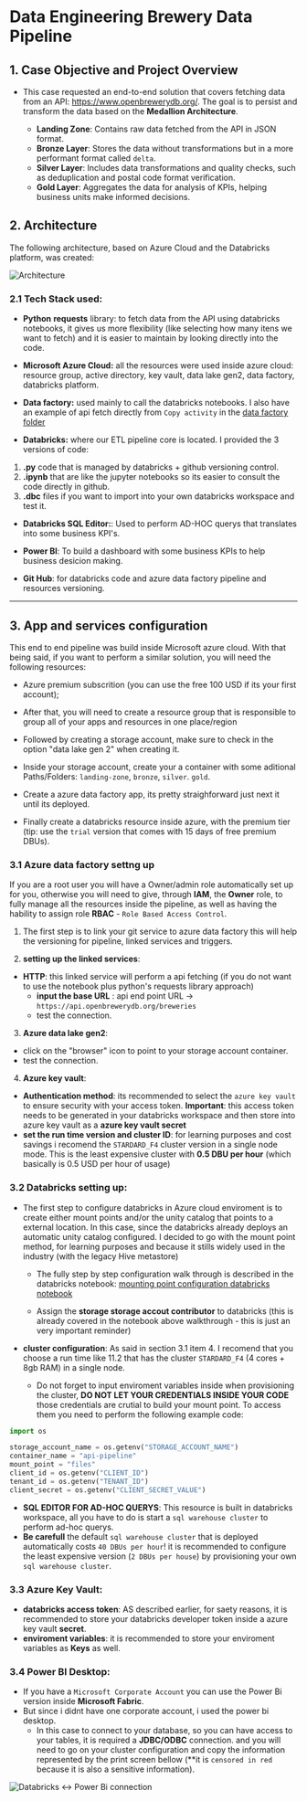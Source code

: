 # Data Engineering Brewery Data Pipeline

## 1. Case Objective and Project Overview
- This case requested an end-to-end solution that covers fetching data from an API: <https://www.openbrewerydb.org/>. The goal is to persist and transform the data based on the **Medallion Architecture**. 

  - **Landing Zone**: Contains raw data fetched from the API in JSON format.  
  - **Bronze Layer**: Stores the data without transformations but in a more performant format called `delta`.  
  - **Silver Layer**: Includes data transformations and quality checks, such as deduplication and postal code format verification.  
  - **Gold Layer**: Aggregates the data for analysis of KPIs, helping business units make informed decisions.

## 2. Architecture
The following architecture, based on Azure Cloud and the Databricks platform, was created:

![Architecture](https://github.com/matheusbudin/matheus-budin-case-data-engineering/blob/main/images/brewery-data-architecture.png)

### 2.1 Tech Stack used:
- **Python** **requests** library: to fetch data from the API using databricks notebooks, it gives us more flexibility (like selecting how many itens we want to fetch) and it is easier to maintain by looking directly into the code.

- **Microsoft Azure Cloud:** all the resources were used inside azure cloud: resource group, active directory, key vault, data lake gen2, data factory, databricks platform.

- **Data factory:** used mainly to call the databricks notebooks. I also have an example of api fetch directly from `Copy activity` in the [data factory folder](https://github.com/matheusbudin/matheus-budin-case-data-engaineering/tree/main/datafactory)

- **Databricks:** where our ETL pipeline core is located. I provided the 3 versions of code:
1) **.py** code that is managed by databricks + github versioning control. 
2) **.ipynb** that are like the jupyter notebooks so its easier to consult the code directly in github. 
3) **.dbc** files if you want to import into your own databricks workspace and test it.

- **Databricks SQL Editor:**: Used to perform AD-HOC querys that translates into some business KPI's.

- **Power BI**: To build a dashboard with some business KPIs to help business desicion making.

- **Git Hub**: for databricks code and azure data factory pipeline and resources versioning.
--------
## 3. App and services configuration

This end to end pipeline was build inside Microsoft azure cloud. With that being said, if you want to perform a similar solution, you will need the following resources:

- Azure premium subscrition (you can use the free 100 USD if its your first account);
- After that, you will need to create a resource group that is responsible to group all of your apps and resources in one place/region
- Followed by creating a storage account, make sure to check in the option "data lake gen 2" when creating it.
- Inside your storage account, create your a container with some aditional Paths/Folders: `landing-zone`, `bronze`, `silver`. `gold`.

- Create a azure data factory app, its pretty straighforward just next it until its deployed.

- Finally create a databricks resource inside azure, with the premium tier (tip: use the `trial` version that comes with 15 days of free premium DBUs).

### 3.1 Azure data factory settng up

If you are a root user you will have a Owner/admin role automatically set up for you, otherwise you will need to give, through **IAM**, the **Owner** role, to fully manage all the resources inside the pipeline, as well as having the hability to assign role **RBAC** - `Role Based Access Control`.

1. The first step is to link your git service to azure data factory this will help the versioning for pipeline, linked services and triggers.

2. **setting up the linked services**:
  - **HTTP**: this linked service will perform a api fetching (if you do not want to use the notebook plus python's requests library approach)
    - **input the base URL** : api end point URL ->  `https://api.openbrewerydb.org/breweries`
    - test the connection.

3. **Azure data lake gen2**:
  - click on the "browser" icon to point to your storage account container.
  - test the connection.

4. **Azure key vault**:
  - **Authentication method**: its recommended to select the `azure key vault` to ensure security with your access token. **Important**: this access token needs to be generated in your databricks workspace and then store into azure key vault as a **azure key vault secret**
  - **set the run time version and cluster ID**: for learning purposes and cost savings i recomend the `STARDARD_F4` cluster version in a single node mode. This is the least expensive cluster with **0.5 DBU per hour** (which basically is 0.5 USD per hour of usage)

### 3.2 Databricks setting up:

- The first step to configure databricks in Azure cloud enviroment is to create either mount points and/or the unity catalog that points to a external location. In this case, since the databricks already deploys an automatic unity catalog configured. I decided to go with the mount point method, for learning purposes and because it stills widely used in the industry (with the legacy Hive metastore)
  - The fully step by step configuration walk through is described in the databricks notebook: [mounting point configuration databricks notebook](https://github.com/matheusbudin/matheus-budin-case-data-engineering/blob/main/databricks-notebooks/databricks-notebooks-ipynb-version/config_dbfs_mount_point.ipynb)

  - Assign the **storage storage accout contributor** to databricks (this is already covered in the notebook above walkthrough - this is just an very important reminder)

- **cluster configuration**: As said in section 3.1 item 4. I recomend that you choose a run time like 11.2 that has the cluster `STARDARD_F4` (4 cores + 8gb RAM) in a single node.
  - Do not forget to input enviroment variables inside when provisioning the cluster, **DO NOT LET YOUR CREDENTIALS INSIDE YOUR CODE** those credentials are crutial to build your mount point. To access them you need to perform the following example code:
```python
import os

storage_account_name = os.getenv("STORAGE_ACCOUNT_NAME")
container_name = "api-pipeline"
mount_point = "files"
client_id = os.getenv("CLIENT_ID")
tenant_id = os.getenv("TENANT_ID")
client_secret = os.getenv("CLIENT_SECRET_VALUE")

```

- **SQL EDITOR FOR AD-HOC QUERYS**: This resource is built in databricks workspace, all you have to do is start a `sql warehouse cluster` to perform ad-hoc querys. 
- **Be carefull** the default `sql warehouse cluster` that is deployed automatically costs `40 DBUs per hour`! it is recommended to configure the least expensive version (`2 DBUs per house`) by provisioning your own `sql warehouse cluster`.

### 3.3 Azure Key Vault:

- **databricks access token**: AS described earlier, for saety reasons, it is recommended to store your databricks developer token inside a azure key vault **secret**.
- **enviroment variables**: it is recommended to store your enviroment variables as **Keys** as well.

### 3.4 Power BI Desktop:

- If you have a `Microsoft Corporate Account` you can use the Power Bi version inside **Microsoft Fabric**.
- But since i didnt have one corporate account, i used the power bi desktop.
  - In this case to connect to your database, so you can have access to your tables, it is required a **JDBC/ODBC** connection. and you will need to go on your cluster configuration and copy the information represented by the print screen bellow (**it is `censored in red` because it is also a sensitive information).

![Databricks <-> Power Bi connection](https://github.com/matheusbudin/matheus-budin-case-data-engineering/blob/main/images/databricks_powerBi_connection.png)